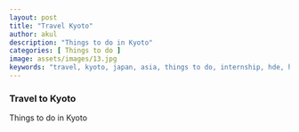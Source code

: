 ```yaml
---
layout: post
title: "Travel Kyoto"
author: akul
description: "Things to do in Kyoto"
categories: [ Things to do ]
image: assets/images/13.jpg
keywords: "travel, kyoto, japan, asia, things to do, internship, hde, hennge"
---
```


### Travel to Kyoto

Things to do in Kyoto